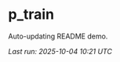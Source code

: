 # p_train

Auto-updating README demo.

<!--START_SECTION:status-->
_Last run: 2025-10-04 10:21 UTC_
<!--END_SECTION:status-->


















































































































































































































































































































































































































































































































































































































































































































































































































































































































































































